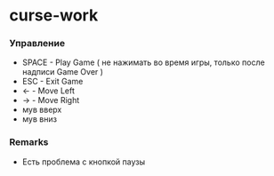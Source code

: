 # curse-work
### Управление
* SPACE - Play Game ( не нажимать во время игры, только после надписи Game Over ) 
* ESC - Exit Game
* <- - Move Left
* -> - Move Right
* мув вверх
* мув вниз
### Remarks
* Есть проблема с кнопкой паузы
